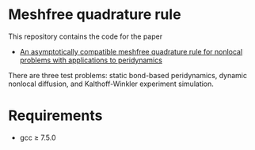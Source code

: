 # Meshfree quadrature rule
This repository contains the code for the paper 

* [An asymptotically compatible meshfree quadrature rule for nonlocal problems with applications to peridynamics](https://www.sciencedirect.com/science/article/pii/S004578251830402X)

There are three test problems: static bond-based peridynamics, dynamic nonlocal diffusion, and Kalthoff-Winkler experiment simulation.

# Requirements
* gcc $\geq$ 7.5.0


